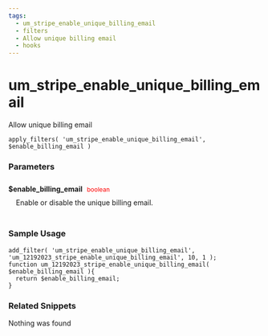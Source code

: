 ```yaml
---
tags: 
  - um_stripe_enable_unique_billing_email
  - filters
  - Allow unique billing email
  - hooks
---
```

# um\_stripe\_enable\_unique\_billing\_email
Allow unique billing email
<Badge text="Since 1.0.0" vertical="middle" />
``` php:no-line-numbers
apply_filters( 'um_stripe_enable_unique_billing_email', $enable_billing_email )
```
<div class='hook-sep'></div>

### Parameters

<div style='padding: 10px 0px 10px;'>
<strong>$enable_billing_email</strong> <span style='color:red;font-size:12px;padding: 0px 5px 0px 5px' >boolean</span>
<div style="margin-left:10px;padding: 10px 5px">Enable or disable the unique billing email.</div>
</div>
<div class='hook-sep'></div>



### Sample Usage

``` php:no-line-numbers
add_filter( 'um_stripe_enable_unique_billing_email', 'um_12192023_stripe_enable_unique_billing_email', 10, 1 );
function um_12192023_stripe_enable_unique_billing_email( $enable_billing_email ){
  return $enable_billing_email;
}
```
<div class='hook-sep'></div>



### Related Snippets

Nothing was found

